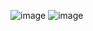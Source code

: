 ![image](https://github.com/user-attachments/assets/2faaa175-e542-4a96-b485-675212d4ed89)
![image](https://github.com/user-attachments/assets/927cb6b2-459a-446d-be82-c3f604c11c92)
